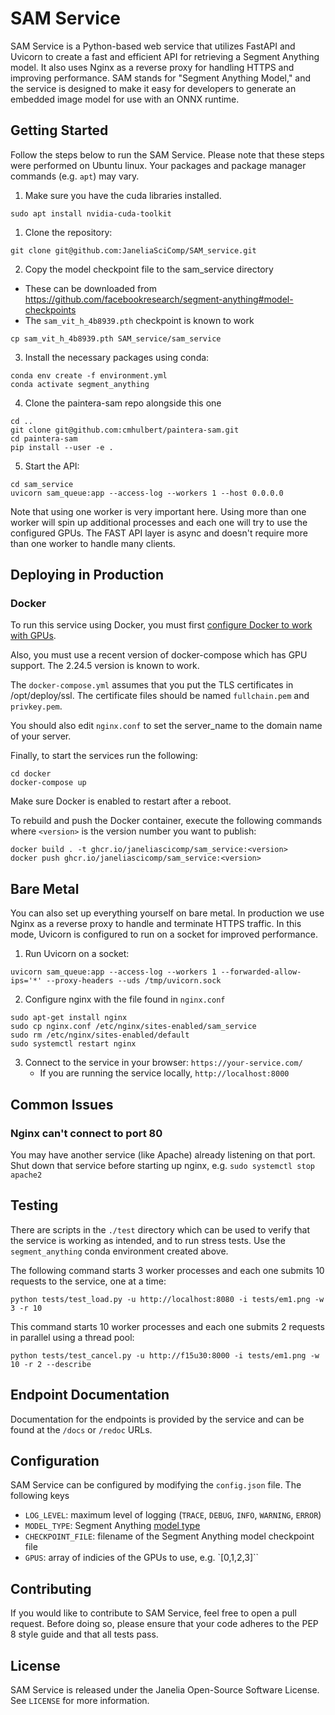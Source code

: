 

# SAM Service

SAM Service is a Python-based web service that utilizes FastAPI and Uvicorn to create a fast and efficient API for retrieving a Segment Anything model. It also uses Nginx as a reverse proxy for handling HTTPS and improving performance. SAM stands for "Segment Anything Model," and the service is designed to make it easy for developers to generate an embedded image model for use with an ONNX runtime.

## Getting Started

Follow the steps below to run the SAM Service. Please note that these steps were performed on Ubuntu linux. Your packages and package manager commands (e.g. `apt`) may vary.

1. Make sure you have the cuda libraries installed.
```
sudo apt install nvidia-cuda-toolkit
```

1. Clone the repository: 
```
git clone git@github.com:JaneliaSciComp/SAM_service.git
```
2. Copy the model checkpoint file to the sam_service directory

 - These can be downloaded from https://github.com/facebookresearch/segment-anything#model-checkpoints
 - The `sam_vit_h_4b8939.pth` checkpoint is known to work
  
```
cp sam_vit_h_4b8939.pth SAM_service/sam_service
```

3. Install the necessary packages using conda: 
```
conda env create -f environment.yml
conda activate segment_anything
```

4. Clone the paintera-sam repo alongside this one
```
cd ..
git clone git@github.com:cmhulbert/paintera-sam.git
cd paintera-sam
pip install --user -e .
```

5. Start the API: 
```
cd sam_service
uvicorn sam_queue:app --access-log --workers 1 --host 0.0.0.0
```

Note that using one worker is very important here. Using more than one worker will spin up additional processes and each one will try to use the configured GPUs. The FAST API layer is async and doesn't require more than one worker to handle many clients.

## Deploying in Production 

### Docker

To run this service using Docker, you must first [configure Docker to work with GPUs](https://saturncloud.io/blog/how-to-use-gpu-from-a-docker-container-a-guide-for-data-scientists-and-software-engineers/). 

Also, you must use a recent version of docker-compose which has GPU support. The 2.24.5 version is known to work. 

The `docker-compose.yml` assumes that you put the TLS certificates in /opt/deploy/ssl. The certificate files should be named `fullchain.pem` and `privkey.pem`. 

You should also edit `nginx.conf` to set the server_name to the domain name of your server.

Finally, to start the services run the following:
```
cd docker
docker-compose up
```

Make sure Docker is enabled to restart after a reboot. 

To rebuild and push the Docker container, execute the following commands where `<version>` is the version number you want to publish:

```
docker build . -t ghcr.io/janeliascicomp/sam_service:<version>
docker push ghcr.io/janeliascicomp/sam_service:<version>
```

## Bare Metal

You can also set up everything yourself on bare metal. In production we use Nginx as a reverse proxy to handle and terminate HTTPS traffic. In this mode, Uvicorn is configured to run on a socket for improved performance. 

1. Run Uvicorn on a socket:
```
uvicorn sam_queue:app --access-log --workers 1 --forwarded-allow-ips='*' --proxy-headers --uds /tmp/uvicorn.sock
```

2. Configure nginx with the file found in `nginx.conf`

```
sudo apt-get install nginx
sudo cp nginx.conf /etc/nginx/sites-enabled/sam_service
sudo rm /etc/nginx/sites-enabled/default
sudo systemctl restart nginx
```

3. Connect to the service in your browser: `https://your-service.com/`
    - If you are running the service locally, `http://localhost:8000`

## Common Issues

### Nginx can't connect to port 80

You may have another service (like Apache) already listening on that port. Shut down that service before starting up nginx, e.g. `sudo systemctl stop apache2`

## Testing

There are scripts in the `./test` directory which can be used to verify that the service is working as intended, and to run stress tests. Use the `segment_anything` conda environment created above.

The following command starts 3 worker processes and each one submits 10 requests to the service, one at a time:
```
python tests/test_load.py -u http://localhost:8080 -i tests/em1.png -w 3 -r 10
```

This command starts 10 worker processes and each one submits 2 requests in parallel using a thread pool:
```
python tests/test_cancel.py -u http://f15u30:8000 -i tests/em1.png -w 10 -r 2 --describe
```

## Endpoint Documentation

Documentation for the endpoints is provided by the service and can be found at the `/docs` or `/redoc` URLs.

## Configuration

SAM Service can be configured by modifying the `config.json` file. The following keys

* `LOG_LEVEL`: maximum level of logging (`TRACE`, `DEBUG`, `INFO`, `WARNING`, `ERROR`)
* `MODEL_TYPE`: Segment Anything [model type](https://github.com/facebookresearch/segment-anything#model-checkpoints)
* `CHECKPOINT_FILE`: filename of the Segment Anything model checkpoint file
* `GPUS`: array of indicies of the GPUs to use, e.g. `[0,1,2,3]``

## Contributing

If you would like to contribute to SAM Service, feel free to open a pull request. Before doing so, please ensure that your code adheres to the PEP 8 style guide and that all tests pass.

## License

SAM Service is released under the Janelia Open-Source Software License. See `LICENSE` for more information.

